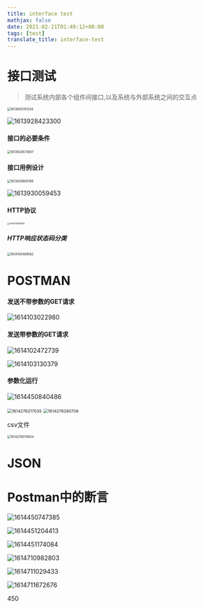 ```yaml
---
title: interface test
mathjax: false
date: 2021-02-21T01:49:12+08:00
tags: [test]
translate_title: interface-test
---
```


# 接口测试

> 测试系统内部各个组件间接口,以及系统与外部系统之间的交互点

<img src="https://cdn.jsdelivr.net/gh/kayleh/cdn3/Interface-test/1613845781204.png" alt="1613845781204" style="zoom:50%;" />

![1613928423300](https://cdn.jsdelivr.net/gh/kayleh/cdn3/Interface-test/1613928423300.png)

#### 接口的必要条件

<img src="https://cdn.jsdelivr.net/gh/kayleh/cdn3/Interface-test/1613928573807.png" alt="1613928573807" style="zoom:50%;" />

#### 接口用例设计

<img src="https://cdn.jsdelivr.net/gh/kayleh/cdn3/Interface-test/1613929905199.png" alt="1613929905199" style="zoom:50%;" />

![1613930059453](https://cdn.jsdelivr.net/gh/kayleh/cdn3/Interface-test/1613930059453.png)

#### HTTP协议

<img src="https://cdn.jsdelivr.net/gh/kayleh/cdn3/Interface-test/1614016580698.png" alt="1614016580698" style="zoom: 33%;" />

##### HTTP响应状态码分类

<img src="https://cdn.jsdelivr.net/gh/kayleh/cdn3/Interface-test/1614100489562.png" alt="1614100489562" style="zoom:50%;" />

# POSTMAN

#### 发送不带参数的GET请求

![1614103022980](https://cdn.jsdelivr.net/gh/kayleh/cdn3/Interface-test/1614103022980.png)

#### 发送带参数的GET请求

![1614102472739](https://cdn.jsdelivr.net/gh/kayleh/cdn3/Interface-test/1614102472739.png)

![1614103130379](https://cdn.jsdelivr.net/gh/kayleh/cdn3/Interface-test/1614103130379.png)

#### 参数化运行

![1614450840486](https://cdn.jsdelivr.net/gh/kayleh/cdn3/Interface-test/1614450840486.png)

<img src="https://cdn.jsdelivr.net/gh/kayleh/cdn3/Interface-test/1614276217035.png" alt="1614276217035" style="zoom: 67%;" />

<img src="https://cdn.jsdelivr.net/gh/kayleh/cdn3/Interface-test/1614276280706.png" alt="1614276280706" style="zoom:67%;" />

csv文件

<img src="https://cdn.jsdelivr.net/gh/kayleh/cdn3/Interface-test/1614276076934.png" alt="1614276076934" style="zoom: 50%;" />

# JSON

# Postman中的断言

![1614450747385](https://cdn.jsdelivr.net/gh/kayleh/cdn3/Interface-test/1614450747385.png)



![1614451204413](https://cdn.jsdelivr.net/gh/kayleh/cdn3/Interface-test/1614451204413.png)

![1614451174084](https://cdn.jsdelivr.net/gh/kayleh/cdn3/Interface-test/1614451174084.png)

![1614710982803](https://cdn.jsdelivr.net/gh/kayleh/cdn3/Interface-test/1614710982803.png)

![1614711029433](https://cdn.jsdelivr.net/gh/kayleh/cdn3/Interface-test/1614711029433.png)

![1614711672676](https://cdn.jsdelivr.net/gh/kayleh/cdn3/Interface-test/1614711672676.png)

450
